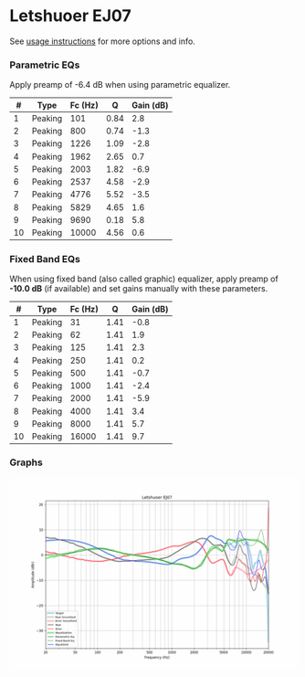 # Letshuoer EJ07
See [usage instructions](https://github.com/jaakkopasanen/AutoEq#usage) for more options and info.

### Parametric EQs
Apply preamp of -6.4 dB when using parametric equalizer.

|   # | Type    |   Fc (Hz) |    Q |   Gain (dB) |
|-----|---------|-----------|------|-------------|
|   1 | Peaking |       101 | 0.84 |         2.8 |
|   2 | Peaking |       800 | 0.74 |        -1.3 |
|   3 | Peaking |      1226 | 1.09 |        -2.8 |
|   4 | Peaking |      1962 | 2.65 |         0.7 |
|   5 | Peaking |      2003 | 1.82 |        -6.9 |
|   6 | Peaking |      2537 | 4.58 |        -2.9 |
|   7 | Peaking |      4776 | 5.52 |        -3.5 |
|   8 | Peaking |      5829 | 4.65 |         1.6 |
|   9 | Peaking |      9690 | 0.18 |         5.8 |
|  10 | Peaking |     10000 | 4.56 |         0.6 |

### Fixed Band EQs
When using fixed band (also called graphic) equalizer, apply preamp of **-10.0 dB** (if available) and set gains manually with these parameters.

|   # | Type    |   Fc (Hz) |    Q |   Gain (dB) |
|-----|---------|-----------|------|-------------|
|   1 | Peaking |        31 | 1.41 |        -0.8 |
|   2 | Peaking |        62 | 1.41 |         1.9 |
|   3 | Peaking |       125 | 1.41 |         2.3 |
|   4 | Peaking |       250 | 1.41 |         0.2 |
|   5 | Peaking |       500 | 1.41 |        -0.7 |
|   6 | Peaking |      1000 | 1.41 |        -2.4 |
|   7 | Peaking |      2000 | 1.41 |        -5.9 |
|   8 | Peaking |      4000 | 1.41 |         3.4 |
|   9 | Peaking |      8000 | 1.41 |         5.7 |
|  10 | Peaking |     16000 | 1.41 |         9.7 |

### Graphs
![](./Letshuoer%20EJ07.png)
